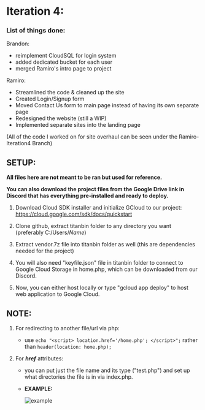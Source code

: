 # Iteration 4:
### **List of things done:**
Brandon:
- reimplement CloudSQL for login system
- added dedicated bucket for each user
- merged Ramiro's intro page to project

Ramiro:

- Streamlined the code & cleaned up the site
- Created Login/Signup form
- Moved Contact Us form to main page instead of having its own separate page
- Redesigned the website (still a WIP)
- Implemented separate sites into the landing page

(All of the code I worked on for site overhaul can be seen under the Ramiro-Iteration4 Branch)

## **SETUP:**
**All files here are not meant to be ran but used for reference.**

**You can also download the project files from the Google Drive link in Discord that has everything pre-installed and ready to deploy.**

1. Download Cloud SDK installer and initialize GCloud to our project: https://cloud.google.com/sdk/docs/quickstart

2. Clone github, extract titanbin folder to any directory you want (preferably C:/Users/_Name_)

3. Extract vendor.7z file into titanbin folder as well (this are dependencies needed for the project)

4. You will also need "keyfile.json" file in titanbin folder to connect to Google Cloud Storage in home.php, which can be downloaded from our Discord.

5. Now, you can either host locally or type "gcloud app deploy" to host web application to Google Cloud. 


## NOTE:
1) For redirecting to another file/url via php:

    - use ```echo "<script> location.href='/home.php'; </script>";``` rather than ```header(location: home.php);```

2) For **_href_** attributes:
    - you can put just the file name and its type ("test.php") and set up what directories the file is in via index.php.

    - **EXAMPLE:**

       ![example](https://user-images.githubusercontent.com/55907638/135773345-4fa579a4-65d7-45b6-a6d9-26f998cff46f.png)

